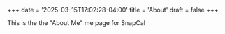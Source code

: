 +++
date = '2025-03-15T17:02:28-04:00'
title = 'About'
draft = false
+++

This is the the "About Me" me page for SnapCal
